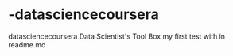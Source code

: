 # -datasciencecoursera
 datasciencecoursera Data Scientist's Tool Box
my first test with in readme.md 
